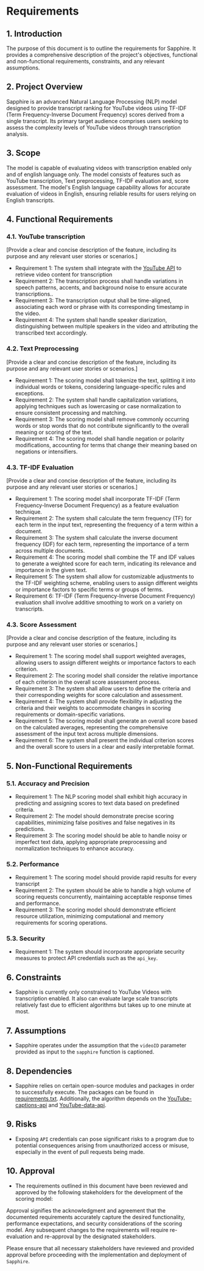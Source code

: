 # Requirements

## 1. Introduction

The purpose of this document is to outline the requirements for Sapphire. It provides a comprehensive description of the project's objectives, functional and non-functional requirements, constraints, and any relevant assumptions.

## 2. Project Overview

Sapphire is an advanced Natural Language Processing (NLP) model designed to provide transcript ranking for YouTube videos using TF-IDF (Term Frequency-Inverse Document Frequency) scores derived from a single transcript. Its primary target audience comprises users seeking to assess the complexity levels of YouTube videos through transcription analysis.

## 3. Scope

The model is capable of evaluating videos with transcription enabled only and of english language only. The model consists of features such as YouTube transcription, Text preprocessing, TF-IDF evaluation and, score assessment. The model's English language capability allows for accurate evaluation of videos in English, ensuring reliable results for users relying on English transcripts.

## 4. Functional Requirements

### 4.1. YouTube transcription

[Provide a clear and concise description of the feature, including its purpose and any relevant user stories or scenarios.]

- Requirement 1: The system shall integrate with the [YouTube API](https://developers.google.com/youtube/v3/docs/captions) to retrieve video content for transcription
- Requirement 2: The transcription process shall handle variations in speech patterns, accents, and background noise to ensure accurate transcriptions..
- Requirement 3: The transcription output shall be time-aligned, associating each word or phrase with its corresponding timestamp in the video.
- Requirement 4: The system shall handle speaker diarization, distinguishing between multiple speakers in the video and attributing the transcribed text accordingly.

### 4.2. Text Preprocessing

[Provide a clear and concise description of the feature, including its purpose and any relevant user stories or scenarios.]

- Requirement 1: The scoring model shall tokenize the text, splitting it into individual words or tokens, considering language-specific rules and exceptions.
- Requirement 2: The system shall handle capitalization variations, applying techniques such as lowercasing or case normalization to ensure consistent processing and matching.
- Requirement 3: The scoring model shall remove commonly occurring words or stop words that do not contribute significantly to the overall meaning or scoring of the text.
- Requirement 4: The scoring model shall handle negation or polarity modifications, accounting for terms that change their meaning based on negations or intensifiers.

### 4.3. TF-IDF Evaluation

[Provide a clear and concise description of the feature, including its purpose and any relevant user stories or scenarios.]

- Requirement 1: The scoring model shall incorporate TF-IDF (Term Frequency-Inverse Document Frequency) as a feature evaluation technique.
- Requirement 2: The system shall calculate the term frequency (TF) for each term in the input text, representing the frequency of a term within a document.
- Requirement 3: The system shall calculate the inverse document frequency (IDF) for each term, representing the importance of a term across multiple documents.
- Requirement 4: The scoring model shall combine the TF and IDF values to generate a weighted score for each term, indicating its relevance and importance in the given text.
- Requirement 5: The system shall allow for customizable adjustments to the TF-IDF weighting scheme, enabling users to assign different weights or importance factors to specific terms or groups of terms.
- Requirement 6: TF-IDF (Term Frequency-Inverse Document Frequency) evaluation shall involve additive smoothing to work on a variety on transcripts.

### 4.3. Score Assessment

[Provide a clear and concise description of the feature, including its purpose and any relevant user stories or scenarios.]

- Requirement 1: The scoring model shall support weighted averages, allowing users to assign different weights or importance factors to each criterion.
- Requirement 2: The scoring model shall consider the relative importance of each criterion in the overall score assessment process.
- Requirement 3: The system shall allow users to define the criteria and their corresponding weights for score calculation and assessment.
- Requirement 4: The system shall provide flexibility in adjusting the criteria and their weights to accommodate changes in scoring requirements or domain-specific variations.
- Requirement 5: The scoring model shall generate an overall score based on the calculated averages, representing the comprehensive assessment of the input text across multiple dimensions.
- Requirement 6: The system shall present the individual criterion scores and the overall score to users in a clear and easily interpretable format.

## 5. Non-Functional Requirements

### 5.1. Accuracy and Precision

- Requirement 1: The NLP scoring model shall exhibit high accuracy in predicting and assigning scores to text data based on predefined criteria.
- Requirement 2: The model should demonstrate precise scoring capabilities, minimizing false positives and false negatives in its predictions.
- Requirement 3: The scoring model should be able to handle noisy or imperfect text data, applying appropriate preprocessing and normalization techniques to enhance accuracy.

### 5.2. Performance

- Requirement 1: The scoring model should provide rapid results for every transcript
- Requirement 2: The system should be able to handle a high volume of scoring requests concurrently, maintaining acceptable response times and performance.
- Requirement 3: The scoring model should demonstrate efficient resource utilization, minimizing computational and memory requirements for scoring operations.

### 5.3. Security

- Requirement 1: The system should incorporate appropriate security measures to protect API credentials such as the `api_key`.

## 6. Constraints

- Sapphire is currently only constrained to YouTube Videos with transcription enabled. It also can evaluate large scale transcripts relatively fast due to efficient algorithms but takes up to one minute at most.

## 7. Assumptions

- Sapphire operates under the assumption that the `videoID` parameter provided as input to the `sapphire` function is captioned.

## 8. Dependencies

- Sapphire relies on certain open-source modules and packages in order to successfully execute. The packages can be found in [requirements.txt](requirements.txt). Additionally, the algorithm depends on the [YouTube-captions-api](https://pypi.org/project/youtube-transcript-api/) and [YouTube-data-api](https://developers.google.com/youtube/v3/docs/videos).

## 9. Risks

- Exposing `API` credentials can pose significant risks to a program due to potential consequences arising from unauthorized access or misuse, especially in the event of pull requests being made.

## 10. Approval

- The requirements outlined in this document have been reviewed and approved by the following stakeholders for the development of the scoring model:

Approval signifies the acknowledgment and agreement that the documented requirements accurately capture the desired functionality, performance expectations, and security considerations of the scoring model. Any subsequent changes to the requirements will require re-evaluation and re-approval by the designated stakeholders.

Please ensure that all necessary stakeholders have reviewed and provided approval before proceeding with the implementation and deployment of `Sapphire`.
